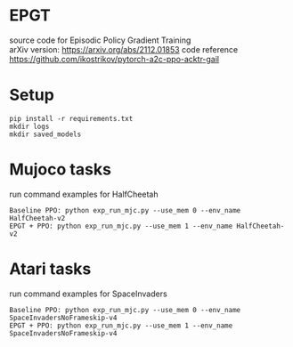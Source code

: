# EPGT

source code for Episodic Policy Gradient Training   
arXiv version: https://arxiv.org/abs/2112.01853 
code reference https://github.com/ikostrikov/pytorch-a2c-ppo-acktr-gail

# Setup  
```
pip install -r requirements.txt
mkdir logs
mkdir saved_models
```

# Mujoco tasks
run command examples for HalfCheetah
``` 
Baseline PPO: python exp_run_mjc.py --use_mem 0 --env_name HalfCheetah-v2 
EPGT + PPO: python exp_run_mjc.py --use_mem 1 --env_name HalfCheetah-v2 
```

# Atari tasks
run command examples for SpaceInvaders
``` 
Baseline PPO: python exp_run_mjc.py --use_mem 0 --env_name SpaceInvadersNoFrameskip-v4 
EPGT + PPO: python exp_run_mjc.py --use_mem 1 --env_name SpaceInvadersNoFrameskip-v4 
```